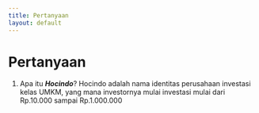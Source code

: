 ```yaml
---
title: Pertanyaan
layout: default
---
```


# Pertanyaan

1. Apa itu _**Hocindo**_? Hocindo adalah nama identitas perusahaan investasi kelas UMKM, yang mana investornya mulai investasi mulai dari Rp.10.000 sampai Rp.1.000.000
